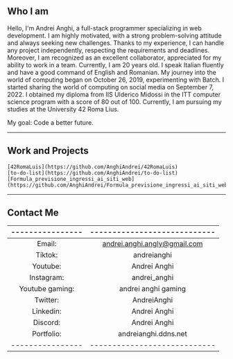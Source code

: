 ## Who I am
Hello, I'm Andrei Anghi, a full-stack programmer specializing in web development. I am highly motivated, with a strong problem-solving attitude and always seeking new challenges. Thanks to my experience, I can handle any project independently, respecting the requirements and deadlines. Moreover, I am recognized as an excellent collaborator, appreciated for my ability to work in a team.
Currently, I am 20 years old.
I speak Italian fluently and have a good command of English and Romanian. My journey into the world of computing began on October 26, 2019, experimenting with Batch. I started sharing the world of computing on social media on September 7, 2022.
I obtained my diploma from IIS Ulderico Midossi in the ITT computer science program with a score of 80 out of 100. Currently, I am pursuing my studies at the University 42 Roma Lius.

My goal: Code a better future.

***

## Work and Projects
```
[42RomaLuis](https://github.com/AnghiAndrei/42RomaLuis)
[to-do-list](https://github.com/AnghiAndrei/to-do-list)
[Formula_previsione_ingressi_ai_siti_web](https://github.com/AnghiAndrei/Formula_previsione_ingressi_ai_siti_web)
```

***

## Contact Me
| ---------------- | ---------------------------- |
| :----:           | :----:                       |
| Email:           | andrei.anghi.angly@gmail.com |
| Tiktok:          | andreianghi                  |
| Youtube:         | Andrei Anghi                 |
| Instagram:       | andrei_anghi                 |
| Youtube gaming:  | andrei anghi gaming          |
| Twitter:         | AndreiAnghi                  |
| Linkedin:        | Andrei Anghi                 |
| Discord:         | Andrei Anghi                 |
| Portfolio:       | andreianghi.ddns.net         |
| ---------------- | ---------------------------- |
